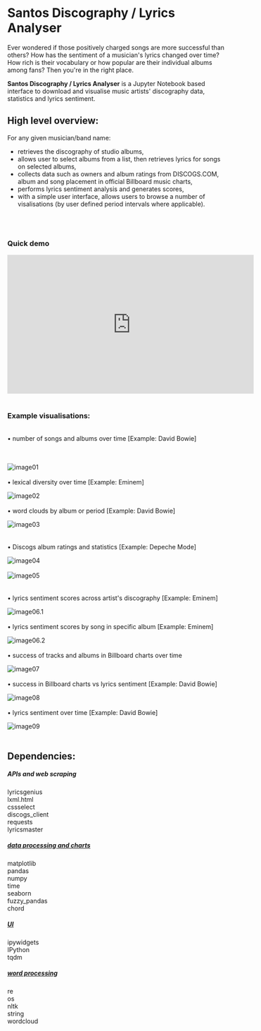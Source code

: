 <head>
   <meta name="google-site-verification" content="O9nN9y0wR-e6eQyK6LX2jmUoExw3ZkThgZzUQItCHgo" />
</head>

# Santos Discography / Lyrics Analyser

Ever wondered if those positively charged songs are more successful than others? How has the sentiment of a musician's lyrics changed over time? How rich is their vocabulary or how popular are their individual albums among fans? Then you're in the right place.

<strong>Santos Discography / Lyrics Analyser</strong> is a Jupyter Notebook based interface to download and visualise music artists' discography data, statistics and lyrics sentiment.



## High level overview:

For any given musician/band name: <br>
   - retrieves the discography of studio albums, <br>
   - allows user to select albums from a list, then retrieves lyrics for songs on selected albums,<br>
   - collects data such as owners and album ratings from DISCOGS.COM, album and song placement in official Billboard music charts,<br>
   - performs lyrics sentiment analysis and generates scores, <br>
   - with a simple user interface, allows users to browse a number of visalisations (by user defined period intervals where applicable). 

<br><br>
<h3> Quick demo </h3>
<iframe width="560" height="315" src="https://www.youtube.com/embed/zorbor8p1Hc" title="YouTube video player" frameborder="0" allow="accelerometer; autoplay; clipboard-write; encrypted-media; gyroscope; picture-in-picture" allowfullscreen></iframe>
<br><br>

<h3> Example visualisations: </h3><br>
      • number of songs and albums over time [Example: David Bowie]<br><br><br> 
      
![image01](images/01_albums_and_songs_over_time.PNG)<br><br>
      • lexical diversity over time [Example: Eminem] <br>
      
![image02](images/02_lexical_diversity_eminem.PNG)<br><br>
      • word clouds by album or period [Example: David Bowie] <br> 
      
![image03](images/03_wordclouds_bowie.PNG)<br>   <br>   
      • Discogs album ratings and statistics [Example: Depeche Mode]<br>
      
![image04](images/04_discogs_users__owners_and_average_ratings.png)<br><br>
![image05](images/05_average_discoggs_users_rating_by_album_vs_index.png)<br>
<br>
<br>
      • lyrics sentiment scores across artist's discography [Example: Eminem]<br>
      
![image06.1](images/06_sentiment_scores_across_albums_eminem.PNG)<br><br>
      • lyrics sentiment scores by song in specific album [Example: Eminem]<br>
      
![image06.2](images/06_sentiment_scores_across_songs_in_album_eminem.PNG)<br><br>
      • success of tracks and albums in Billboard charts over time<br>

![image07](images/songs_placement_in_billboard_100_charts.png)<br><br>
      • success in Billboard charts vs lyrics sentiment [Example: David Bowie] <br>
      
![image08](images/08_sentiment_vs_charts_bowie.PNG)<br><br>
      • lyrics sentiment over time [Example: David Bowie] <br>
      
![image09](images/09_sentiment_over_time_bowie.PNG)<br><br>
   

## Dependencies:

<h5><i>APIs and web scraping</i></h5>
lyricsgenius<br>
lxml.html<br>
cssselect<br>
discogs_client<br>
requests<br>
lyricsmaster<br>

<h5><u><i>data processing and charts</i></u></h5>
matplotlib<br>
pandas<br>
numpy<br>
time<br>
seaborn<br>
fuzzy_pandas<br>
chord<br>

<h5><u><i>UI</i></u></h5>
ipywidgets<br>
IPython<br>
tqdm<br>

<h5><u><i>word processing</i></u></h5>
re<br>
os<br>
nltk<br>
string<br>
wordcloud<br>
